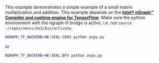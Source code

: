 This example demonstrates a simple example of a small matrix multiplication and addition. This example depends on the [**Intel® nGraph™ Compiler and runtime engine for TensorFlow**](https://github.com/NervanaSystems/ngraph-tf). Make sure the python environment with the ngraph-tf bridge is active, i.e. run `source ~/repos/venvs/he3/bin/activate`.

```bash
NGRAPH_TF_BACKEND=HE:SEAL:CKKS python axpy.py
```
or
```bash
NGRAPH_TF_BACKEND=HE:SEAL:BFV python axpy.py
```
